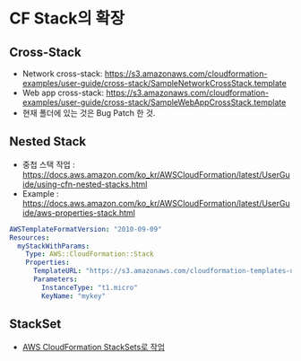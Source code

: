# CF Stack의 확장
## Cross-Stack
* Network cross-stack:
<https://s3.amazonaws.com/cloudformation-examples/user-guide/cross-stack/SampleNetworkCrossStack.template>
* Web app cross-stack:
<https://s3.amazonaws.com/cloudformation-examples/user-guide/cross-stack/SampleWebAppCrossStack.template>
* 현재 폴더에 있는 것은 Bug Patch 한 것.

## Nested Stack
* 중첩 스택 작업 : <https://docs.aws.amazon.com/ko_kr/AWSCloudFormation/latest/UserGuide/using-cfn-nested-stacks.html>
* Example :  https://docs.aws.amazon.com/ko_kr/AWSCloudFormation/latest/UserGuide/aws-properties-stack.html
```yaml
AWSTemplateFormatVersion: "2010-09-09"
Resources:
  myStackWithParams:
    Type: AWS::CloudFormation::Stack
    Properties:
      TemplateURL: "https://s3.amazonaws.com/cloudformation-templates-us-east-2/EC2ChooseAMI.template"
      Parameters:
        InstanceType: "t1.micro"
        KeyName: "mykey"
```

## StackSet
* [AWS CloudFormation StackSets로 작업](https://docs.aws.amazon.com/ko_kr/AWSCloudFormation/latest/UserGuide/what-is-cfnstacksets.html)
